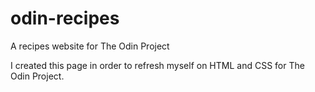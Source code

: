 # odin-recipes
A recipes website for The Odin Project

I created this page in order to refresh myself on HTML and CSS for The Odin Project.
